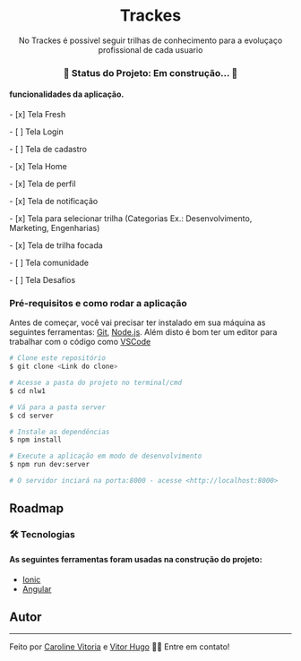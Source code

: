 <h1 align="center">Trackes</h1>

<p align="center">No Trackes é possivel seguir trilhas de conhecimento para a evoluçaço profissional de cada usuario</p>

<h3 align="center"> 
	🚧  Status do Projeto: Em construção...  🚧
</h3>
<h4>funcionalidades da aplicação.</h4>
<p>- [x] Tela Fresh</p>
<p>- [ ] Tela Login</p>
<p>- [ ] Tela de cadastro</p>
<p>- [x] Tela Home</p>
<p>- [x] Tela de perfil</p>
<p>- [x] Tela de notificação</p>
<p>- [x] Tela para selecionar trilha (Categorias Ex.: Desenvolvimento, Marketing, Engenharias)</p>
<p>- [x] Tela de trilha focada</p>
<p>- [ ] Tela comunidade</p>
<p>- [ ] Tela Desafios</p>

### Pré-requisitos e como rodar a aplicação

Antes de começar, você vai precisar ter instalado em sua máquina as seguintes ferramentas:
[Git](https://git-scm.com), [Node.js](https://nodejs.org/en/). 
Além disto é bom ter um editor para trabalhar com o código como [VSCode](https://code.visualstudio.com/)

```bash
# Clone este repositório
$ git clone <Link do clone>

# Acesse a pasta do projeto no terminal/cmd
$ cd nlw1

# Vá para a pasta server
$ cd server

# Instale as dependências
$ npm install

# Execute a aplicação em modo de desenvolvimento
$ npm run dev:server

# O servidor inciará na porta:8000 - acesse <http://localhost:8000>
```
<h2>Roadmap</h2>

<p></p>

<h3> 🛠 Tecnologias </h3>

<h4> As seguintes ferramentas foram usadas na construção do projeto: </h4>

- [Ionic](https://ionicframework.com/docs/intro/cli)
- [Angular](https://angular.io/)

<h2>Autor</h2>

---
Feito por [Caroline Vitoria](https://www.linkedin.com/in/caroline-pereira-808a9a165/) e [Vitor Hugo](https://www.linkedin.com/in/vitor-hugo-9ba206130/) 👋🏽 Entre em contato!
